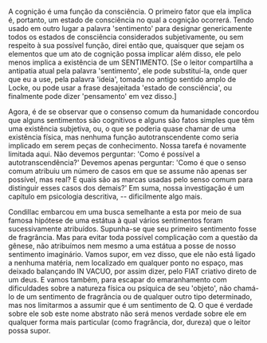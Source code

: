 A cognição é uma função da consciência. O primeiro fator que ela implica é, portanto, um estado de consciência no qual a cognição ocorrerá. Tendo usado em outro lugar a palavra 'sentimento' para designar genericamente todos os estados de consciência considerados subjetivamente, ou sem respeito à sua possível função, direi então que, quaisquer que sejam os elementos que um ato de cognição possa implicar além disso, ele pelo menos implica a existência de um SENTIMENTO. [Se o leitor compartilha a antipatia atual pela palavra 'sentimento', ele pode substituí-la, onde quer que eu a use, pela palavra 'ideia', tomada no antigo sentido amplo de Locke, ou pode usar a frase desajeitada 'estado de consciência', ou finalmente pode dizer 'pensamento' em vez disso.]

Agora, é de se observar que o consenso comum da humanidade concordou que alguns sentimentos são cognitivos e alguns são fatos simples que têm uma existência subjetiva, ou, o que se poderia quase chamar de uma existência física, mas nenhuma função autotranscendente como seria implicado em serem peças de conhecimento. Nossa tarefa é novamente limitada aqui. Não devemos perguntar: 'Como é possível a autotranscendência?' Devemos apenas perguntar: 'Como é que o senso comum atribuiu um número de casos em que se assume não apenas ser possível, mas real? E quais são as marcas usadas pelo senso comum para distinguir esses casos dos demais?' Em suma, nossa investigação é um capítulo em psicologia descritiva, -- dificilmente algo mais.

Condillac embarcou em uma busca semelhante a esta por meio de sua famosa hipótese de uma estátua à qual vários sentimentos foram sucessivamente atribuídos. Supunha-se que seu primeiro sentimento fosse de fragrância. Mas para evitar toda possível complicação com a questão da gênese, não atribuímos nem mesmo a uma estátua a posse de nosso sentimento imaginário. Vamos supor, em vez disso, que ele não está ligado a nenhuma matéria, nem localizado em qualquer ponto no espaço, mas deixado balançando IN VACUO, por assim dizer, pelo FIAT criativo direto de um deus. E vamos também, para escapar do emaranhamento com dificuldades sobre a natureza física ou psíquica de seu 'objeto', não chamá-lo de um sentimento de fragrância ou de qualquer outro tipo determinado, mas nos limitarmos a assumir que é um sentimento de Q. O que é verdade sobre ele sob este nome abstrato não será menos verdade sobre ele em qualquer forma mais particular (como fragrância, dor, dureza) que o leitor possa supor.